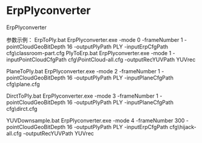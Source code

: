 # ErpPlyconverter
ErpPlyconverter

参数示例：
ErpToPly.bat
  ErpPlyconverter.exe -mode 0 -frameNumber 1 -pointCloudGeoBitDepth 16 -outputPlyPath PLY -inputErpCfgPath cfg\classroom-part.cfg
PlyToErp.bat
  ErpPlyconverter.exe -mode 1 -inputPointCloudCfgPath cfg\PointCloud-all.cfg -outputRecYUVPath YUVrec
  
PlaneToPly.bat
  ErpPlyconverter.exe -mode 2 -frameNumber 1 -pointCloudGeoBitDepth 16 -outputPlyPath PLY -inputPlaneCfgPath cfg\plane.cfg

DirctToPly.bat
  ErpPlyconverter.exe -mode 3 -frameNumber 1 -pointCloudGeoBitDepth 16 -outputPlyPath PLY -inputPlaneCfgPath cfg\dirct.cfg
  
YUVDownsample.bat
  ErpPlyconverter.exe -mode 4 -frameNumber 300 -pointCloudGeoBitDepth 16 -outputPlyPath PLY -inputErpCfgPath cfg\hijack-all.cfg -outputRecYUVPath YUVrec
